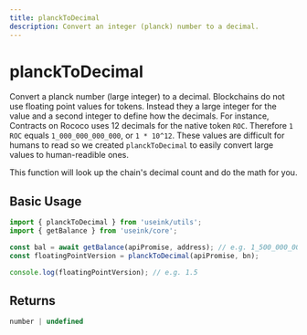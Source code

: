 ```yaml
---
title: planckToDecimal
description: Convert an integer (planck) number to a decimal.
---
```


# planckToDecimal

Convert a planck number (large integer) to a decimal. Blockchains do not use floating
point values for tokens. Instead they a large integer for the value and a second integer
to define how the decimals. For instance, Contracts on Rococo uses 12 decimals for the
native token `ROC`. Therefore `1 ROC` equals `1_000_000_000_000`, or `1 * 10^12`. These
values are difficult for humans to read so we created `planckToDecimal` to easily convert
large values to human-readible ones.

This function will look up the chain's decimal count and do the math for you.

## Basic Usage

```ts
import { planckToDecimal } from 'useink/utils';
import { getBalance } from 'useink/core';

const bal = await getBalance(apiPromise, address); // e.g. 1_500_000_000_000
const floatingPointVersion = planckToDecimal(apiPromise, bn);

console.log(floatingPointVersion); // e.g. 1.5
```

## Returns

```ts
number | undefined
```